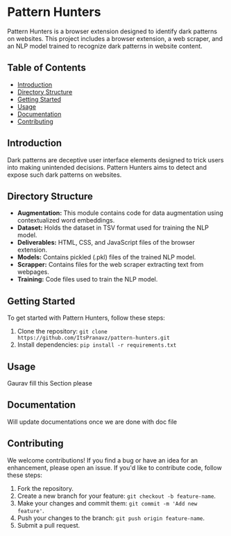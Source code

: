 # Pattern Hunters

Pattern Hunters is a browser extension designed to identify dark patterns on websites. This project includes a browser extension, a web scraper, and an NLP model trained to recognize dark patterns in website content.

## Table of Contents

- [Introduction](#introduction)
- [Directory Structure](#directory-structure)
- [Getting Started](#getting-started)
- [Usage](#usage)
- [Documentation](#documentation)
- [Contributing](#contributing)

## Introduction

Dark patterns are deceptive user interface elements designed to trick users into making unintended decisions. Pattern Hunters aims to detect and expose such dark patterns on websites.

## Directory Structure

- **Augmentation:** This module contains code for data augmentation using contextualized word embeddings.
- **Dataset:** Holds the dataset in TSV format used for training the NLP model.
- **Deliverables:** HTML, CSS, and JavaScript files of the browser extension.
- **Models:** Contains pickled (.pkl) files of the trained NLP model.
- **Scrapper:** Contains files for the web scraper extracting text from webpages.
- **Training:** Code files used to train the NLP model.

## Getting Started

To get started with Pattern Hunters, follow these steps:

1. Clone the repository: `git clone https://github.com/ItsPranavz/pattern-hunters.git`
2. Install dependencies: `pip install -r requirements.txt`

## Usage

Gaurav fill this Section please

## Documentation

Will update documentations once we are done with doc file

## Contributing

We welcome contributions! If you find a bug or have an idea for an enhancement, please open an issue. If you'd like to contribute code, follow these steps:

1. Fork the repository.
2. Create a new branch for your feature: `git checkout -b feature-name`.
3. Make your changes and commit them: `git commit -m 'Add new feature'`.
4. Push your changes to the branch: `git push origin feature-name`.
5. Submit a pull request.

